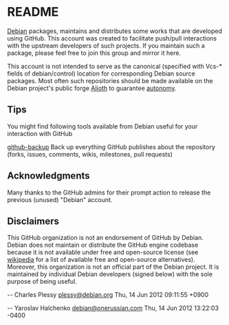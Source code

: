 README
======

[Debian](http:www.debian.org) packages, maintains and distributes some
works that are developed using GitHub.  This account was created to
facilitate push/pull interactions with the upstream developers of
such projects.  If you maintain such a package, please feel free to
join this group and mirror it here.

This account is not intended to serve as the canonical (specified with
Vcs-* fields of debian/control) location for corresponding Debian
source packages.  Most often such repositories should be made
available on the Debian project's public forge
[Alioth](http:git.debian.org) to guarantee
[autonomy](http://autonomo.us/2008/07/franklin-street-statement).


Tips
----

You might find following tools available from Debian useful for
your interaction with GitHub

 [github-backup](http://guthub.com/joeyh/github-backup)
   Back up everything GitHub publishes about the repository
   (forks, issues, comments, wikis, milestones, pull requests)


Acknowledgments
---------------

Many thanks to the GitHub admins for their prompt action to release the
previous (unused) "Debian" account.


Disclaimers
-----------

This GitHub organization is not an endorsement of GitHub by Debian.
Debian does not maintain or distribute the GitHub engine codebase
because it is not available under free and open-source license (see
[wikipedia](http://en.wikipedia.org/wiki/Forge_%28software%29) for a
list of available free and open-source alternatives).  Moreover, this
organization is not an official part of the Debian project.  It is
maintained by individual Debian developers (signed below) with the
sole purpose of being useful.

  -- Charles Plessy <plessy@debian.org>  Thu, 14 Jun 2012 09:11:55 +0900

  -- Yaroslav Halchenko <debian@onerussian.com>  Thu, 14 Jun 2012 13:22:03 -0400
